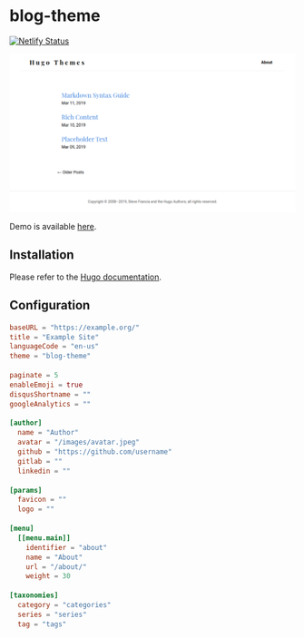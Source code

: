# blog-theme

[![Netlify Status](https://api.netlify.com/api/v1/badges/15afd7b2-191f-4265-93ba-d03ae022ffb7/deploy-status)](https://app.netlify.com/sites/ndtho8205-blog-theme/deploys)

![Screenshot](./showcase/screenshot.png)

Demo is available [here](https://ndtho8205-blog-theme.netlify.com).

## Installation

Please refer to the [Hugo documentation](https://gohugo.io/themes/installing/).

## Configuration

```toml
baseURL = "https://example.org/"
title = "Example Site"
languageCode = "en-us"
theme = "blog-theme"

paginate = 5
enableEmoji = true
disqusShortname = ""
googleAnalytics = ""

[author]
  name = "Author"
  avatar = "/images/avatar.jpeg"
  github = "https://github.com/username"
  gitlab = ""
  linkedin = ""

[params]
  favicon = ""
  logo = ""

[menu]
  [[menu.main]]
    identifier = "about"
    name = "About"
    url = "/about/"
    weight = 30

[taxonomies]
  category = "categories"
  series = "series"
  tag = "tags"

```
